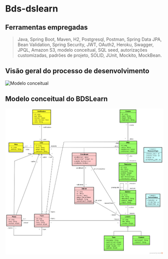 # Bds-dslearn

## Ferramentas empregadas

> Java, Spring Boot, Maven, H2, Postgresql, Postman, Spring Data JPA, Bean Validation, Spring Security, JWT, OAuth2, Heroku, Swagger, JPQL, Amazon S3, modelo conceitual, SQL seed, autorizações customizadas, padrões de projeto, SOLID, JUnit, Mockito, MockBean.

## Visão geral do processo de desenvolvimento

![Modelo conceitual](https://github.com/josivaldobatista/bds-dslearn/blob/main/assets/Captura%20de%20Tela%202021-02-01%20às%2012.38.48.png)

## Modelo conceitual do BDSLearn

![Modelo conceitual](https://github.com/josivaldobatista/bds-dslearn/blob/main/assets/modelo-conceitual-com-forum.png)
